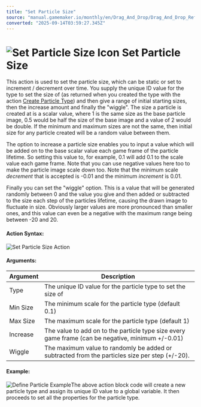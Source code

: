 ```yaml
---
title: "Set Particle Size"
source: "manual.gamemaker.io/monthly/en/Drag_And_Drop/Drag_And_Drop_Reference/Particles/Set_Particle_Size.htm"
converted: "2025-09-14T03:59:27.345Z"
---
```


# ![Set Particle Size Icon](../../../assets/Images/Scripting_Reference/Drag_And_Drop/Reference/Particles/i_Particles_Set_Particle_Size.png) Set Particle Size

This action is used to set the particle size, which can be static or set to increment / decrement over time. You supply the unique ID value for the type to set the size of (as returned when you created the type with the action [Create Particle Type](Create_Particle_Type.md)) and then give a range of initial starting sizes, then the increase amount and finally the "wiggle". The size a particle is created at is a scalar value, where 1 is the same size as the base particle image, 0.5 would be half the size of the base image and a value of 2 would be double. If the minimum and maximum sizes are not the same, then initial size for any particle created will be a random value between them.

The option to increase a particle size enables you to input a value which will be added on to the base scalar value each game frame of the particle lifetime. So setting this value to, for example, 0.1 will add 0.1 to the scale value each game frame. Note that you can use negative values here too to make the particle image scale down too. Note that the minimum scale _decrement_ that is accepted is -0.01 and the minimum _increment_ is 0.01.

Finally you can set the "wiggle" option. This is a value that will be generated randomly between 0 and the value you give and then added or subtracted to the size each step of the particles lifetime, causing the drawn image to fluctuate in size. Obviously larger values are more pronounced than smaller ones, and this value can even be a negative with the maximum range being between -20 and 20.

#### Action Syntax:

![Set Particle Size Action](../../../assets/Images/Scripting_Reference/Drag_And_Drop/Reference/Particles/a_Particles_Set_Particle_Size.png)

#### Arguments:

| Argument | Description |
| --- | --- |
| Type | The unique ID value for the particle type to set the size of |
| Min Size | The minimum scale for the particle type (default 0.1) |
| Max Size | The maximum scale for the particle type (default 1) |
| Increase | The value to add on to the particle type size every game frame (can be negative, minimum +/-0.01) |
| Wiggle | The maximum value to randomly be added or subtracted from the particles size per step (+/-20). |

#### Example:

![Define Particle Example](../../../assets/Images/Scripting_Reference/Drag_And_Drop/Reference/Particles/e_Particles_Create_Particle_Type.png)The above action block code will create a new particle type and assign its unique ID value to a global variable. It then proceeds to set all the properties for the particle type.
